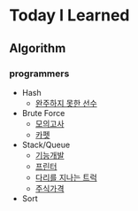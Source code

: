 # Today I Learned


## Algorithm


### programmers
- Hash
    - [완주하지 못한 선수](https://github.com/rt3310/TIL/blob/main/Algorithm/programmers/hash/NotFinishAthletes.md)
- Brute Force
    - [모의고사](https://github.com/rt3310/TIL/blob/main/Algorithm/programmers/bruteforce/mock.md)
    - [카펫](https://github.com/rt3310/TIL/blob/main/Algorithm/programmers/bruteforce/carpet.md)
- Stack/Queue
    - [기능개발](https://github.com/rt3310/TIL/blob/main/Algorithm/programmers/stack_queue/funcdevelop.md)
    - [프린터](https://github.com/rt3310/TIL/blob/main/Algorithm/programmers/stack_queue/printer.md)
    - [다리를 지나는 트럭](https://github.com/rt3310/TIL/blob/main/Algorithm/programmers/stack_queue/truck.md)
    - [주식가격](https://github.com/rt3310/TIL/blob/main/Algorithm/programmers/stack_queue/stock.md)
- Sort

